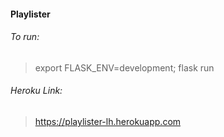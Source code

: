 #### Playlister

###### To run:

> export FLASK_ENV=development; flask run

###### Heroku Link:

> https://playlister-lh.herokuapp.com
